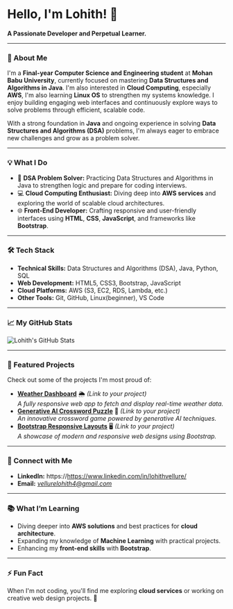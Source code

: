 
<!---
Lohith2005/Lohith2005 is a ✨ special ✨ repository because its `README.md` (this file) appears on your GitHub profile.
You can click the Preview link to take a look at your changes.
--->


# Hello, I'm Lohith! 👋  

**A Passionate Developer and Perpetual Learner.**  

---

### 🌟 About Me  
I'm a **Final-year Computer Science and Engineering student** at **Mohan Babu University**, currently focused on mastering **Data Structures and Algorithms in Java**. I'm also interested in **Cloud Computing**, especially **AWS**,  I'm also learning **Linux OS** to strengthen my systems knowledge. I enjoy building engaging web interfaces and continuously explore ways to solve problems through efficient, scalable code.


With a strong foundation in **Java** and ongoing experience in solving **Data Structures and Algorithms (DSA)** problems, I'm always eager to embrace new challenges and grow as a problem solver.  

---

### 💡 What I Do  
- 🔢 **DSA Problem Solver:** Practicing Data Structures and Algorithms in Java to strengthen logic and prepare for coding interviews.
- 💻 **Cloud Computing Enthusiast:** Diving deep into **AWS services** and exploring the world of scalable cloud architectures.  
- 🌐 **Front-End Developer:** Crafting responsive and user-friendly interfaces using **HTML**, **CSS**, **JavaScript**, and frameworks like **Bootstrap**.  
---

### 🛠️ Tech Stack  
- **Technical Skills:**  Data Structures and Algorithms (DSA), Java, Python, SQL
- **Web Development:** HTML5, CSS3, Bootstrap, JavaScript  
- **Cloud Platforms:** AWS (S3, EC2, RDS, Lambda, etc.) 
- **Other Tools:** Git, GitHub, Linux(beginner), VS Code  

---

### 📈 My GitHub Stats  
![Lohith's GitHub Stats](https://github-readme-stats.vercel.app/api?username=lohith2005&show_icons=true&hide_border=true&theme=radical)  
<!--![Top Languages](https://github-readme-stats.vercel.app/api/top-langs/?username=lohith2005&layout=compact&theme=radical)-->

---

### 📌 Featured Projects  
Check out some of the projects I'm most proud of:  
- [**Weather Dashboard**](#) 🌦️ *(Link to your project)*  
  *A fully responsive web app to fetch and display real-time weather data.*  
- [**Generative AI Crossword Puzzle**](#) 🤖 *(Link to your project)*  
  *An innovative crossword game powered by generative AI techniques.*  
- [**Bootstrap Responsive Layouts**](#) 🖥️ *(Link to your project)*  
  *A showcase of modern and responsive web designs using Bootstrap.*  

---

### 🤝 Connect with Me  
- **LinkedIn:** https://https://www.linkedin.com/in/lohithvellure/  
- **Email:** *vellurelohith4@gmail.com*  

---

### 📚 What I’m Learning  
- Diving deeper into **AWS solutions** and best practices for **cloud architecture**.  
- Expanding my knowledge of **Machine Learning** with practical projects.  
- Enhancing my **front-end skills** with **Bootstrap**.  

---

### ⚡ Fun Fact  
When I'm not coding, you'll find me exploring **cloud services** or working on creative web design projects. 🚀  
